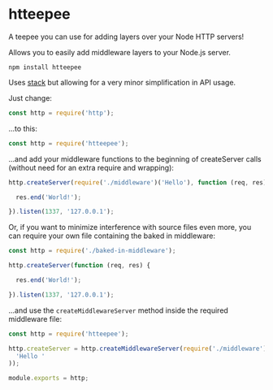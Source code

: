 # htteepee

A teepee you can use for adding layers over your Node HTTP servers!

Allows you to easily add middleware layers to your Node.js server.

```shell
npm install htteepee
```

Uses [stack](https://github.com/creationix/stack/) but allowing for a very
minor simplification in API usage.

Just change:

```js
const http = require('http');
```

...to this:

```js
const http = require('htteepee');
```

...and add your middleware functions to the beginning of createServer calls
(without need for an extra require and wrapping):

```js
http.createServer(require('./middleware')('Hello'), function (req, res) {

  res.end('World!');

}).listen(1337, '127.0.0.1');
```

Or, if you want to minimize interference with source files even more, you can require your own file containing the baked in middleware:

```js
const http = require('./baked-in-middleware');

http.createServer(function (req, res) {

  res.end('World!');

}).listen(1337, '127.0.0.1');
```

...and use the `createMiddlewareServer` method inside the required middleware file:

```js
const http = require('htteepee');

http.createServer = http.createMiddlewareServer(require('./middleware')(
  'Hello '
));

module.exports = http;
```
